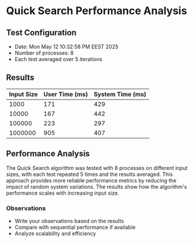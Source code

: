 # Quick Search Performance Analysis

## Test Configuration
- Date: Mon May 12 10:32:58 PM EEST 2025
- Number of processes: 8
- Each test averaged over 5 iterations

## Results

| Input Size | User Time (ms) | System Time (ms) |
|------------|----------------|------------------|
| 1000 | 171 | 429 |
| 10000 | 167 | 442 |
| 100000 | 223 | 297 |
| 1000000 | 905 | 407 |

## Performance Analysis

The Quick Search algorithm was tested with 8 processes on different input sizes, with each test repeated 5 times and the results averaged. This approach provides more reliable performance metrics by reducing the impact of random system variations. The results show how the algorithm's performance scales with increasing input size.

### Observations

- Write your observations based on the results
- Compare with sequential performance if available
- Analyze scalability and efficiency

